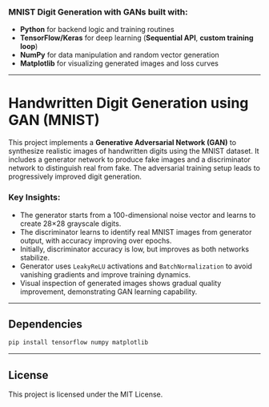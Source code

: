 ### MNIST Digit Generation with GANs built with:

* **Python** for backend logic and training routines
* **TensorFlow/Keras** for deep learning (**Sequential API**, **custom training loop**)
* **NumPy** for data manipulation and random vector generation
* **Matplotlib** for visualizing generated images and loss curves

---

# Handwritten Digit Generation using GAN (MNIST)

This project implements a **Generative Adversarial Network (GAN)** to synthesize realistic images of handwritten digits using the MNIST dataset. It includes a generator network to produce fake images and a discriminator network to distinguish real from fake. The adversarial training setup leads to progressively improved digit generation.

### **Key Insights:**

* The generator starts from a 100-dimensional noise vector and learns to create 28×28 grayscale digits.
* The discriminator learns to identify real MNIST images from generator output, with accuracy improving over epochs.
* Initially, discriminator accuracy is low, but improves as both networks stabilize.
* Generator uses `LeakyReLU` activations and `BatchNormalization` to avoid vanishing gradients and improve training dynamics.
* Visual inspection of generated images shows gradual quality improvement, demonstrating GAN learning capability.

---

## Dependencies

```bash
pip install tensorflow numpy matplotlib
```

---

## License

This project is licensed under the MIT License.
